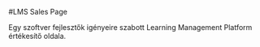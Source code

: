 #LMS Sales Page

Egy szoftver fejlesztők igényeire szabott Learning Management Platform értékesítő oldala.
